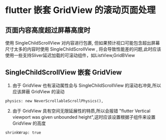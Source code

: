 # flutter 嵌套 GridView 的滚动页面处理

## 页面内容高度超过屏幕高度时
使用 SingleChildScrollView 对内容进行包裹, 但如果预计视口可能包含超出屏幕尺寸太多的内容时使用 SingleChildScrollView , 将会导致性能差的问题,此时应该使用一些支持Sliver延迟加载的可滚动组件，如ListView,GridBView

## SingleChildScrollView 嵌套 GridView
1. 由于 GridView 也有滚动属性会与 SingleChildScrollView 的滚动右冲突,所以应该屏蔽 GridView 的滚动

```
physics: new NeverScrollableScrollPhysics(),
```

2. 由于 GridView 具有空间无限延展性的特质,所以会报错 "flutter Vertical viewport was given unbounded height",这时应该设置根据子组件来设置 GridView 的高度

```
shrinkWrap: true
```
